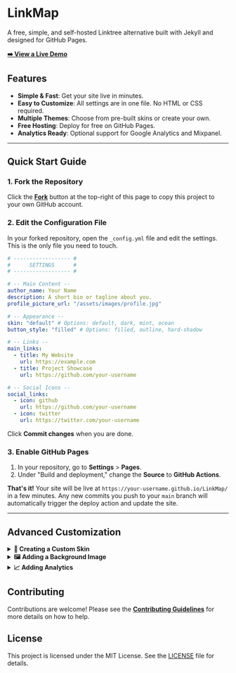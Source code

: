 # LinkMap

A free, simple, and self-hosted Linktree alternative built with Jekyll and designed for GitHub Pages.

[**➡️ View a Live Demo**](https://your-username.github.io/LinkMap/) <!-- TODO: Replace with your demo link -->

## Features

-   **Simple & Fast**: Get your site live in minutes.
-   **Easy to Customize**: All settings are in one file. No HTML or CSS required.
-   **Multiple Themes**: Choose from pre-built skins or create your own.
-   **Free Hosting**: Deploy for free on GitHub Pages.
-   **Analytics Ready**: Optional support for Google Analytics and Mixpanel.

---

## Quick Start Guide

### 1. Fork the Repository

Click the **[Fork](https://github.com/MrAdityaSaritaSingh/LinkMap/fork)** button at the top-right of this page to copy this project to your own GitHub account.

### 2. Edit the Configuration File

In your forked repository, open the `_config.yml` file and edit the settings. This is the only file you need to touch.

```yaml
# ------------------ #
#      SETTINGS      #
# ------------------ #

# -- Main Content --
author_name: Your Name
description: A short bio or tagline about you.
profile_picture_url: "/assets/images/profile.jpg"

# -- Appearance --
skin: "default" # Options: default, dark, mint, ocean
button_style: "filled" # Options: filled, outline, hard-shadow

# -- Links --
main_links:
  - title: My Website
    url: https://example.com
  - title: Project Showcase
    url: https://github.com/your-username

# -- Social Icons --
social_links:
  - icon: github
    url: https://github.com/your-username
  - icon: twitter
    url: https://twitter.com/your-username
```

Click **Commit changes** when you are done.

### 3. Enable GitHub Pages

1.  In your repository, go to **Settings** > **Pages**.
2.  Under "Build and deployment," change the **Source** to **GitHub Actions**.

**That's it!** Your site will be live at `https://your-username.github.io/LinkMap/` in a few minutes. Any new commits you push to your `main` branch will automatically trigger the deploy action and update the site.

---

## Advanced Customization

<details>
<summary><strong>🎨 Creating a Custom Skin</strong></summary>

1.  Go to the `_sass/skins/` directory.
2.  Copy `custom.scss` and rename it (e.g., `my-theme.scss`).
3.  Edit the color variables in your new file.
4.  In `_config.yml`, set `skin: "my-theme"`.
</details>

<details>
<summary><strong>🖼️ Adding a Background Image</strong></summary>

1.  In `_config.yml`, find the `background_image` setting.
2.  Add a URL or a local path to your image (e.g., `/assets/images/my-bg.jpg`).
</details>

<details>
<summary><strong>📈 Adding Analytics</strong></summary>

1.  In `_config.yml`, find the `analytics` section.
2.  Set the `provider` to `"google"` or `"mixpanel"`.
3.  Paste your tracking ID or token into the correct field.
</details>

## Contributing

Contributions are welcome! Please see the [**Contributing Guidelines**](CONTRIBUTING.md) for more details on how to help.

## License

This project is licensed under the MIT License. See the [LICENSE](LICENSE) file for details.
